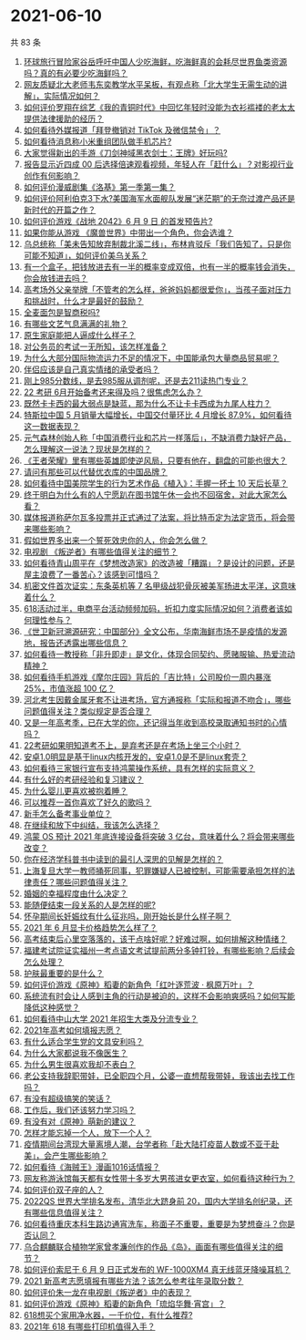# 2021-06-10

共 83 条

<!-- BEGIN -->
<!-- 最后更新时间 Thu Jun 10 2021 11:21:19 GMT+0800 (China Standard Time) -->

1. [环球旅行冒险家谷岳呼吁中国人少吃海鲜，吃海鲜真的会耗尽世界鱼类资源吗？真的有必要少吃海鲜吗？](https://www.zhihu.com/question/463886399)
2. [网友质疑北大老师韦东奕教学水平呆板，有观点称「北大学生无需生动的讲解」，实际情况如何？](https://www.zhihu.com/question/463589084)
3. [如何评价罗翔在综艺《我的青铜时代》中回忆年轻时没能为衣衫褴褛的老太太提供法律援助的经历？](https://www.zhihu.com/question/464013828)
4. [如何看待外媒报道「拜登撤销对 TikTok 及微信禁令」？](https://www.zhihu.com/question/464157297)
5. [如何看待消息称小米重组团队做手机芯片?](https://www.zhihu.com/question/464043487)
6. [大家觉得新出的手游《刀剑神域黑衣剑士：王牌》好玩吗?](https://www.zhihu.com/question/464041915)
7. [报告显示近四成 00
   后选择倍速观看视频，年轻人在「赶什么」？对影视行业创作有何影响？](https://www.zhihu.com/question/464019954)
8. [如何评价漫威剧集《洛基》第一季第一集？](https://www.zhihu.com/question/464034803)
9. [如何评价阿利伯克3下水?美国海军水面舰队发展“迷茫期”的无奈过渡产品还是新时代的开篇之作？](https://www.zhihu.com/question/463924306)
10. [如何评价游戏《战地 2042》6 月 9 日 的首发预告片?](https://www.zhihu.com/question/464165838)
11. [如果你能从游戏 《魔兽世界》中带出一个角色，你会选谁？](https://www.zhihu.com/question/462389624)
12. [乌总统称「美未告知放弃制裁北溪二线」，布林肯驳斥「我们告知了，只是你可能不知道」，如何评价美乌关系？](https://www.zhihu.com/question/464060123)
13. [有一个盒子，把钱放进去有一半的概率变成双倍，也有一半的概率钱会消失，你会放钱进去吗？](https://www.zhihu.com/question/463236177)
14. [高考场外父亲举牌「不管考的怎么样，爸爸妈妈都很爱你」，当孩子面对压力和挑战时，什么才是最好的鼓励？](https://www.zhihu.com/question/464058857)
15. [全麦面包是智商税吗?](https://www.zhihu.com/question/416804902)
16. [有哪些文艺气息满满的礼物？](https://www.zhihu.com/question/54909953)
17. [原生家庭能把人逼成什么样子？](https://www.zhihu.com/question/445787783)
18. [对公务员的考试一无所知，该怎样准备？](https://www.zhihu.com/question/321438898)
19. [为什么大部分国际物流运力不足的情况下，中国能承包大量商品贸易呢？](https://www.zhihu.com/question/463894187)
20. [伴侣应该是自己真实情绪的承受者吗？](https://www.zhihu.com/question/302561314)
21. [刚上985分数线，是去985服从调剂呢，还是去211读热门专业？](https://www.zhihu.com/question/448604507)
22. [22 考研 6月开始备考还来得及吗？很焦虑怎么办？](https://www.zhihu.com/question/464058784)
23. [既然卡卡西的最大弱点是缺蓝，那为什么不让卡卡西成为九尾人柱力？](https://www.zhihu.com/question/459339714)
24. [特斯拉中国 5 月销量大幅增长，中国交付量环比 4 月增长
    87.9%，如何看待这一数据表现？](https://www.zhihu.com/question/463536427)
25. [元气森林创始人称「中国消费行业和芯片一样落后」，不缺消费力缺好产品，怎么理解这一说法？现状是怎样的？](https://www.zhihu.com/question/464022675)
26. [《王者荣耀》里有哪些英雄即使逆风局，只要有他在，翻盘的可能也很大？](https://www.zhihu.com/question/462971541)
27. [请问有那些可以代替优衣库的中国品牌？](https://www.zhihu.com/question/451270885)
28. [如何看待中国美院学生的行为艺术作品《植入》：手握一抔土 10
    天后长草？](https://www.zhihu.com/question/463307719)
29. [终于明白为什么有的人宁愿趴在图书馆午休一会也不回宿舍，对此大家怎么看？](https://www.zhihu.com/question/456455985)
30. [媒体报道称萨尔瓦多投票并正式通过了法案，将比特币定为法定货币，将会带来哪些影响？](https://www.zhihu.com/question/463566253)
31. [假如世界多出来一个誓死效忠你的人，你会怎么做？](https://www.zhihu.com/question/462848357)
32. [电视剧 《叛逆者》有哪些值得关注的细节？](https://www.zhihu.com/question/463726081)
33. [如何看待青山周平在《梦想改造家》的改造被「糟蹋」？是设计的问题，还是屋主浪费了一番苦心？该感到可惜吗？](https://www.zhihu.com/question/462730740)
34. [机密文件首次证实：东条英机等 7
    名甲级战犯骨灰被美军扬进太平洋，这意味着什么？](https://www.zhihu.com/question/463707211)
35. [618活动过半，电商平台活动频频加码，折扣力度实际情况如何？消费者该如何理性参与？](https://www.zhihu.com/question/464028524)
36. [《世卫新冠溯源研究：中国部分》全文公布，华南海鲜市场不是疫情的发源地，报告还透露出哪些信息？](https://www.zhihu.com/question/464006198)
37. [如何看待一教授称「非升即走」是文化，体现合同契约、愿赌服输、热爱流动精神？](https://www.zhihu.com/question/464057866)
38. [如何看待手机游戏《摩尔庄园》背后的「吉比特」公司股价一周内暴涨 25%，市值涨超 100
    亿？](https://www.zhihu.com/question/463704962)
39. [河北考生因戴金属牙套不让进考场，官方通报称「实际和报道不吻合」，哪些问题值得关注？类似规定是否合理？](https://www.zhihu.com/question/463806366)
40. [又是一年高考季，已在大学的你，还记得当年收到高校录取通知书时的心情吗？](https://www.zhihu.com/question/461328713)
41. [22考研如果明知道考不上，是弃考还是在考场上坐三个小时？](https://www.zhihu.com/question/463857051)
42. [安卓1.0明显是基于linux内核开发的，安卓1.0是不是linux套壳？](https://www.zhihu.com/question/463995705)
43. [如何看待三家银行宣布支持鸿蒙操作系统，具有怎样的实际意义？](https://www.zhihu.com/question/463778303)
44. [有什么好的考研经验和复习建议？](https://www.zhihu.com/question/281957516)
45. [为什么婴儿更喜欢被抱着睡？](https://www.zhihu.com/question/454465321)
46. [可以推荐一首你喜欢了好久的歌吗？](https://www.zhihu.com/question/461209882)
47. [新手怎么备考事业单位？](https://www.zhihu.com/question/434514549)
48. [在继续和放下中纠结，我该怎么选择？](https://www.zhihu.com/question/463424165)
49. [鸿蒙 OS 预计 2021 年底连接设备将突破 3
    亿台，意味着什么？将会带来哪些改变？](https://www.zhihu.com/question/463834577)
50. [你在经济学科普书中读到的最引人深思的见解是怎样的？](https://www.zhihu.com/question/456001371)
51. [上海复旦大学一教师捅死同事，犯罪嫌疑人已被控制，可能需要承担怎样的法律责任？哪些问题值得关注？](https://www.zhihu.com/question/463773359)
52. [婚姻的幸福程度由什么决定？](https://www.zhihu.com/question/459300547)
53. [能随便结束一段关系的人是怎样的呢?](https://www.zhihu.com/question/463377855)
54. [怀孕期间长妊娠纹有什么征兆吗，刚开始长是什么样子啊？](https://www.zhihu.com/question/309491806)
55. [2021 年 6 月显卡价格趋势怎么样了？](https://www.zhihu.com/question/462608710)
56. [高考结束后心里空落落的，该干点啥好呢？好难过啊，如何排解这种情绪？](https://www.zhihu.com/question/463903480)
57. [福建考试院证实福州一考点语文考试提前两分多钟打铃，有哪些影响？后续会怎么处理？](https://www.zhihu.com/question/463943012)
58. [护肤最重要的是什么？](https://www.zhihu.com/question/428147299)
59. [如何评价游戏《原神》稻妻的新角色「红叶逐荒波 · 枫原万叶」？](https://www.zhihu.com/question/463721255)
60. [系统流有时会让人感到主角的行动是被迫的，这样不会影响爽感吗？如何写能降低这种感觉？](https://www.zhihu.com/question/463918537)
61. [如何看待中山大学 2021 年招生大类及分流专业？](https://www.zhihu.com/question/463925066)
62. [2021年高考如何填报志愿？](https://www.zhihu.com/question/457946106)
63. [有什么适合学生党的文具安利吗？](https://www.zhihu.com/question/368136906)
64. [为什么大家都说我不像医生？](https://www.zhihu.com/question/463550139)
65. [为什么男生很喜欢我却不表白？](https://www.zhihu.com/question/463798880)
66. [老公支持我辞职带娃，已全职四个月，公婆一直想帮我带娃，我该出去找工作吗？](https://www.zhihu.com/question/429050361)
67. [有没有超级搞笑的笑话？](https://www.zhihu.com/question/458404795)
68. [工作后，我们还该努力学习吗？](https://www.zhihu.com/question/463179609)
69. [有没有对《原神》萌新的建议？](https://www.zhihu.com/question/433204646)
70. [怎样才能忘掉一个人，放下一个人？](https://www.zhihu.com/question/431715988)
71. [疫情期间台湾现大量离境人潮，台学者称「赴大陆打疫苗人数或不亚于赴美」，会产生哪些影响？](https://www.zhihu.com/question/463915254)
72. [如何看待《海贼王》漫画1016话情报？](https://www.zhihu.com/question/464027691)
73. [网友称游泳馆每天都有女性带十多岁大男孩进女更衣室，如何看待这种行为？](https://www.zhihu.com/question/463887838)
74. [如何评价双子座的人？](https://www.zhihu.com/question/386252037)
75. [2022QS 世界大学排名发布，清华北大跻身前
    20，国内大学排名创纪录，还有哪些信息值得关注？](https://www.zhihu.com/question/463988313)
76. [如何看待重庆本科生路边通宵洗车，称面子不重要，重要是为梦想奋斗？你是否认同？](https://www.zhihu.com/question/463828183)
77. [乌合麒麟联合植物学家曾孝濂创作的作品《岛》，画面有哪些值得关注的细节？](https://www.zhihu.com/question/463946010)
78. [如何评价索尼于 6 月 9 日正式发布的 WF-1000XM4
    真无线蓝牙降噪耳机？](https://www.zhihu.com/question/463984969)
79. [2021 新高考志愿填报有哪些方法？该怎么参考往年录取分数？](https://www.zhihu.com/question/431604213)
80. [如何评价朱一龙在电视剧《叛逆者》中的表现？](https://www.zhihu.com/question/388819632)
81. [如何评价游戏《原神》稻妻的新角色「琉焰华舞·宵宫」？](https://www.zhihu.com/question/463720589)
82. [618想买个家用净水器，一千价位，有什么推荐?](https://www.zhihu.com/question/456644378)
83. [2021年 618 有哪些打印机值得入手？](https://www.zhihu.com/question/457255518)

<!-- END -->
